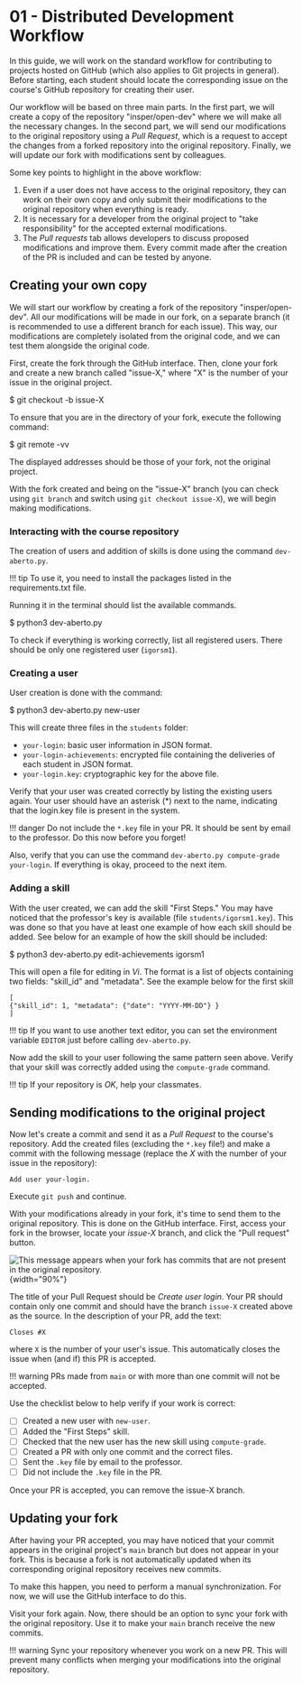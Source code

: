 # 01 - Distributed Development Workflow

<ah-external-content src="slides_cedm.html" />


In this guide, we will work on the standard workflow for contributing to projects hosted on GitHub (which also applies to Git projects in general). Before starting, each student should locate the corresponding issue on the course's GitHub repository for creating their user.

Our workflow will be based on three main parts. In the first part, we will create a copy of the repository "insper/open-dev" where we will make all the necessary changes. In the second part, we will send our modifications to the original repository using a *Pull Request*, which is a request to accept the changes from a forked repository into the original repository. Finally, we will update our fork with modifications sent by colleagues.

Some key points to highlight in the above workflow:

1. Even if a user does not have access to the original repository, they can work on their own copy and only submit their modifications to the original repository when everything is ready.
2. It is necessary for a developer from the original project to "take responsibility" for the accepted external modifications.
3. The *Pull requests* tab allows developers to discuss proposed modifications and improve them. Every commit made after the creation of the PR is included and can be tested by anyone.

## Creating your own copy

We will start our workflow by creating a fork of the repository "insper/open-dev". All our modifications will be made in our fork, on a separate branch (it is recommended to use a different branch for each issue). This way, our modifications are completely isolated from the original code, and we can test them alongside the original code.

First, create the fork through the GitHub interface. Then, clone your fork and create a new branch called "issue-X," where "X" is the number of your issue in the original project.

<ah-terminal>
$ git checkout -b issue-X
</ah-terminal>

To ensure that you are in the directory of your fork, execute the following command:

<ah-terminal>
$ git remote -vv
</ah-terminal>

The displayed addresses should be those of your fork, not the original project.

With the fork created and being on the "issue-X" branch (you can check using `git branch` and switch using `git checkout issue-X`), we will begin making modifications.

### Interacting with the course repository

The creation of users and addition of skills is done using the command `dev-aberto.py`.

!!! tip
    To use it, you need to install the packages listed in the requirements.txt file.

Running it in the terminal should list the available commands.

<ah-terminal>
$ python3 dev-aberto.py
</ah-terminal>

To check if everything is working correctly, list all registered users. There should be only one registered user (`igorsm1`).

### Creating a user

User creation is done with the command:

<ah-terminal>
$ python3 dev-aberto.py new-user
</ah-terminal>

This will create three files in the `students` folder:

- `your-login`: basic user information in JSON format.
- `your-login-achievements`: encrypted file containing the deliveries of each student in JSON format.
- `your-login.key`: cryptographic key for the above file.

Verify that your user was created correctly by listing the existing users again. Your user should have an asterisk (*) next to the name, indicating that the login.key file is present in the system.

!!! danger
    Do not include the `*.key` file in your PR. It should be sent by email to the professor. Do this now before you forget!

Also, verify that you can use the command `dev-aberto.py compute-grade your-login`. If everything is okay, proceed to the next item.

### Adding a skill

With the user created, we can add the skill "First Steps." You may have noticed that the professor's key is available (file `students/igorsm1.key`). This was done so that you have at least one example of how each skill should be added. See below for an example of how the skill should be included:

<ah-terminal>
$ python3 dev-aberto.py edit-achievements igorsm1
</ah-terminal>

This will open a file for editing in *Vi*. The format is a list of objects containing two fields: "skill_id" and "metadata". See the example below for the first skill

```
[
{"skill_id": 1, "metadata": {"date": "YYYY-MM-DD"} }
]
```

!!! tip
    If you want to use another text editor, you can set the environment variable `EDITOR` just before calling `dev-aberto.py`.

Now add the skill to your user following the same pattern seen above. Verify that your skill was correctly added using the `compute-grade` command.

!!! tip
    If your repository is *OK*, help your classmates.

## Sending modifications to the original project

Now let's create a commit and send it as a *Pull Request* to the course's repository. Add the created files (excluding the `*.key` file!) and make a commit with the following message (replace the *X* with the number of your issue in the repository):

```
Add user your-login.
```

Execute `git push` and continue.

With your modifications already in your fork, it's time to send them to the original repository. This is done on the GitHub interface. First, access your fork in the browser, locate your *issue-X* branch, and click the "Pull request" button.

![This message appears when your fork has commits that are not present in the original repository.](PR-github.png){width="90%"}

The title of your Pull Request should be *Create user login*. Your PR should contain only one commit and should have the branch `issue-X` created above as the source. In the description of your PR, add the text:

```
Closes #X
```

where `X` is the number of your user's issue. This automatically closes the issue when (and if) this PR is accepted.

!!! warning
    PRs made from `main` or with more than one commit will not be accepted.

Use the checklist below to help verify if your work is correct:

- [ ] Created a new user with `new-user`.
- [ ] Added the "First Steps" skill.
- [ ] Checked that the new user has the new skill using `compute-grade`.
- [ ] Created a PR with only one commit and the correct files.
- [ ] Sent the `.key` file by email to the professor.
- [ ] Did not include the `.key` file in the PR.

Once your PR is accepted, you can remove the issue-X branch.

## Updating your fork

After having your PR accepted, you may have noticed that your commit appears in the original project's `main` branch but does not appear in your fork. This is because a fork is not automatically updated when its corresponding original repository receives new commits.

To make this happen, you need to perform a manual synchronization. For now, we will use the GitHub interface to do this.

Visit your fork again. Now, there should be an option to sync your fork with the original repository. Use it to make your `main` branch receive the new commits.

!!! warning
    Sync your repository whenever you work on a new PR. This will prevent many conflicts when merging your modifications into the original repository.
